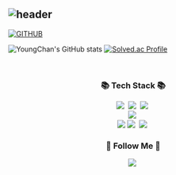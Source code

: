 <div align="left">
  
![header](https://capsule-render.vercel.app/api?type=waving&color=timeGradient&text=Welcome%20to%20YoungChan's%20GitHub%20👋&animation=twinkling&fontSize=35&fontAlignY=40&fontAlign=70&height=250)
---
  
[![GITHUB](https://hits.seeyoufarm.com/api/count/incr/badge.svg?url=https://github.com/ShinYoungChan/ShinYoungChan&count_bg=%23F29494&title_bg=%232F2E2E&icon=github.svg&icon_color=%23FFFFFF&title=GITHUB&edge_flat=false)](https://github.com/ShinYoungChan/ShinYoungChan)

![YoungChan's GitHub stats](https://github-readme-stats.vercel.app/api?username=ShinYoungChan&show_icons=true&theme=radical)
[![Solved.ac Profile](http://mazassumnida.wtf/api/v2/generate_badge?boj=kkkchips)](https://solved.ac/kkkchips/)
 
<br>

<h3 align="center">📚 Tech Stack 📚</h3>
<p align="center">
  <img src="https://img.shields.io/badge/Go-00ADD8?style=flat-square&logo=Go&logoColor=white"/></a>&nbsp
  <img src="https://img.shields.io/badge/Python-3776AB?style=flat-square&logo=Python&logoColor=white"/></a>&nbsp 
  <img src="https://img.shields.io/badge/C++-00599C?style=flat-square&logo=C%2B%2B&logoColor=white"/></a>&nbsp 
  <br>
  <img src="https://img.shields.io/badge/Oracle-f80000?style=flat-square&logo=Oracle&logoColor=white"/></a>&nbsp
  <br>
  <img src="https://img.shields.io/badge/Visual Studio Code-007ACC?style=flat-square&logo=Visual Studio Code&logoColor=white"/></a>
 <img src="https://img.shields.io/badge/PyCharm-000000?style=flat-square&logo=PyCharm&logoColor=white"/></a>&nbsp 
  <img src="https://img.shields.io/badge/GitHub-181717?style=flat-square&logo=GitHub&logoColor=white"/></a>&nbsp 
</p>

<h3 align="center">🌈 Follow Me 🌈</h3>
<p align="center">
  <a href="https://honeysuckle-tarsal-33e.notion.site/Shin-Youngchan-8dbea6521ecb486b80a86e244db83c6a"><img src="https://img.shields.io/badge/Notion-000000?style=flat-square&logo=notion&logoColor=white&link=https://honeysuckle-tarsal-33e.notion.site/Shin-Youngchan-8dbea6521ecb486b80a86e244db83c6a"/></a>&nbsp
